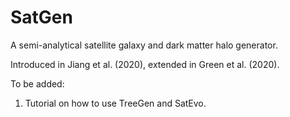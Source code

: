 # SatGen

A semi-analytical satellite galaxy and dark matter halo generator.

Introduced in Jiang et al. (2020), extended in Green et al. (2020).

To be added:
1. Tutorial on how to use TreeGen and SatEvo.
